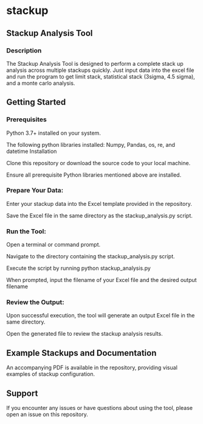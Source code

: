 # stackup

## Stackup Analysis Tool
### Description
The Stackup Analysis Tool is designed to perform a complete stack up analysis across multiple stackups quickly. Just input data into the excel file and run the program to get limit stack, statistical stack (3sigma, 4.5 sigma), and a monte carlo analysis.
## Getting Started
### Prerequisites
Python 3.7+ installed on your system.

The following python libraries installed: Numpy, Pandas, os, re, and datetime
Installation

Clone this repository or download the source code to your local machine.

Ensure all prerequisite Python libraries mentioned above are installed.
### Prepare Your Data:
Enter your stackup data into the Excel template provided in the repository.

Save the Excel file in the same directory as the stackup_analysis.py script.
### Run the Tool:
Open a terminal or command prompt.

Navigate to the directory containing the stackup_analysis.py script.

Execute the script by running python stackup_analysis.py

When prompted, input the filename of your Excel file and the desired output filename
### Review the Output:
Upon successful execution, the tool will generate an output Excel file in the same directory.

Open the generated file to review the stackup analysis results.

## Example Stackups and Documentation
An accompanying PDF is available in the repository, providing visual examples of stackup configuration.
## Support
If you encounter any issues or have questions about using the tool, please open an issue on this repository.
